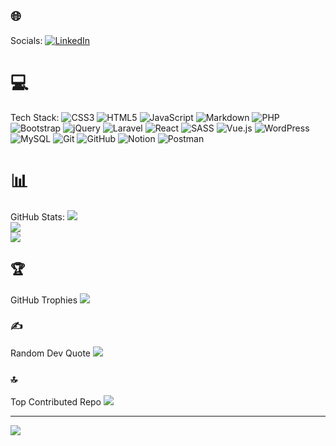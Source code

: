 ## 🌐
Socials:
[![LinkedIn](https://img.shields.io/badge/LinkedIn-%230077B5.svg?logo=linkedin&logoColor=white)](https://linkedin.com/in/md-tuhin-mia-656038291)

# 💻
Tech Stack:
![CSS3](https://img.shields.io/badge/css3-%231572B6.svg?style=for-the-badge&logo=css3&logoColor=white) ![HTML5](https://img.shields.io/badge/html5-%23E34F26.svg?style=for-the-badge&logo=html5&logoColor=white) ![JavaScript](https://img.shields.io/badge/javascript-%23323330.svg?style=for-the-badge&logo=javascript&logoColor=%23F7DF1E) ![Markdown](https://img.shields.io/badge/markdown-%23000000.svg?style=for-the-badge&logo=markdown&logoColor=white) ![PHP](https://img.shields.io/badge/php-%23777BB4.svg?style=for-the-badge&logo=php&logoColor=white) ![Bootstrap](https://img.shields.io/badge/bootstrap-%238511FA.svg?style=for-the-badge&logo=bootstrap&logoColor=white) ![jQuery](https://img.shields.io/badge/jquery-%230769AD.svg?style=for-the-badge&logo=jquery&logoColor=white) ![Laravel](https://img.shields.io/badge/laravel-%23FF2D20.svg?style=for-the-badge&logo=laravel&logoColor=white) ![React](https://img.shields.io/badge/react-%2320232a.svg?style=for-the-badge&logo=react&logoColor=%2361DAFB) ![SASS](https://img.shields.io/badge/SASS-hotpink.svg?style=for-the-badge&logo=SASS&logoColor=white) ![Vue.js](https://img.shields.io/badge/vue.js-%2335495e.svg?style=for-the-badge&logo=vuedotjs&logoColor=%234FC08D) ![WordPress](https://img.shields.io/badge/WordPress-%23117AC9.svg?style=for-the-badge&logo=WordPress&logoColor=white) ![MySQL](https://img.shields.io/badge/mysql-4479A1.svg?style=for-the-badge&logo=mysql&logoColor=white) ![Git](https://img.shields.io/badge/git-%23F05033.svg?style=for-the-badge&logo=git&logoColor=white) ![GitHub](https://img.shields.io/badge/github-%23121011.svg?style=for-the-badge&logo=github&logoColor=white) ![Notion](https://img.shields.io/badge/Notion-%23000000.svg?style=for-the-badge&logo=notion&logoColor=white) ![Postman](https://img.shields.io/badge/Postman-FF6C37?style=for-the-badge&logo=postman&logoColor=white)
# 📊
GitHub Stats:
![](https://github-readme-stats.vercel.app/api?username=tuhinahmed95&theme=dark&hide_border=false&include_all_commits=false&count_private=false)<br/>
![](https://github-readme-streak-stats.herokuapp.com/?user=tuhinahmed95&theme=dark&hide_border=false)<br/>
![](https://github-readme-stats.vercel.app/api/top-langs/?username=tuhinahmed95&theme=dark&hide_border=false&include_all_commits=false&count_private=false&layout=compact)

## 🏆
GitHub Trophies
![](https://github-profile-trophy.vercel.app/?username=tuhinahmed95&theme=radical&no-frame=false&no-bg=true&margin-w=4)

### ✍️
Random Dev Quote
![](https://quotes-github-readme.vercel.app/api?type=horizontal&theme=radical)

### 🔝
Top Contributed Repo
![](https://github-contributor-stats.vercel.app/api?username=tuhinahmed95&limit=5&theme=dark&combine_all_yearly_contributions=true)

---
[![](https://visitcount.itsvg.in/api?id=tuhinahmed95&icon=0&color=0)](https://visitcount.itsvg.in)

<!-- Proudly created with GPRM ( https://gprm.itsvg.in ) -->

